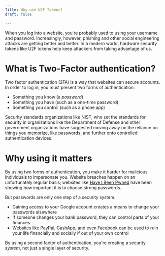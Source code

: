 ```yaml
---
Title: Why use U2F Tokens?
draft: false

---
```


When you log into a website, you're probably used to using your username and password.
Increasingly, however, phishing and other social engineering attacks are getting better and better.
In a modern world, hardware security tokens like U2F tokens help keep attackers from taking advantage of us.

# What is Two-Factor authentication?

Two factor authentication (2FA) is a way that websites can secure accounts.
In order to log in, you must present two forms of authentication:

* Something you know (a *password*)
* Something you have (such as a one-time password)
* Something you control (such as a phone app)

Security standards organizations like NIST, who set the standards for security in organizations like the Department of Defense and other government organizations
have suggested moving away on the reliance on things you memorize, like passwords, and further onto controlled authentication devices.

# Why using it matters

By using two forms of authentication, you make it harder for malicious individuals to impersonate you. 
Website breaches happen on an unfortunately regular basis; websites like [Have I Been Pwned](https://haveibeenpwned.com/)
have been showing how important it is to choose strong passwords. 

But passwords are only one step of a security system.

* Gaining access to your Google account creates a means to change your passwords elsewhere
* If someone changes your bank password, they can control parts of your finances
* Websites like PayPal, CashApp, and even Facebook can be used to ruin your life financially and socially if out of your own control

By using a second factor of authentication, you're creating a security *system*, not just a single layer of security. 

